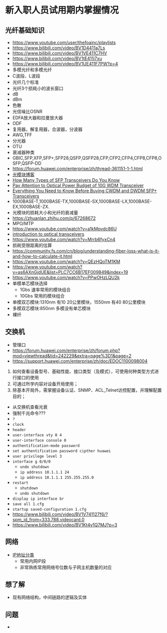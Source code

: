 # 新入职人员试用期内掌握情况
## 光纤基础知识
* https://www.youtube.com/user/thefoainc/playlists
* https://www.bilibili.com/video/BV1D4411a7Ls
* https://www.bilibili.com/video/BV1VE411C7HV
* https://www.bilibili.com/video/BV1tE411i7xu
* https://www.bilibili.com/video/BV1UE411F7PW?p=4
* 多模光纤和多模光纤
* C波段、L波段
* 光纤几个标准
* 光纤3个损耗小的波长窗口
* dB
* dBm
* 色散
* 光信噪比OSNR
* EDFA放大器和拉曼放大器
* ODF
* 复用器，解复用器，合波器，分波器
* AWG,TFF
* 分光器
* OTU
* 衰减器种类
* GBIC,SFP,XFP,SFP+,SFP28,QSFP,QSFP28,CFP,CFP2,CFP4,CFP8,CFP8,OSFP,QSFP-DD
* https://forum.huawei.com/enterprise/zh/thread-361151-1-1.html
* [光模块博客](https://cshihong.github.io/2020/08/16/%E5%85%89%E6%A8%A1%E5%9D%97%E5%AD%A6%E4%B9%A0%E6%80%BB%E7%BB%93/)
* [How Many Types of SFP Transceivers Do You Know](https://community.fs.com/blog/how-many-types-of-sfp-transceivers-do-you-know.html)
* [Pay Attention to Optical Power Budget of 10G WDM Transceiver](https://community.fs.com/blog/tips-for-buying-cwdm-sfp-dwdm-sfp-transceiver.html)
* [Everything You Need to Know Before Buying CWDM and DWDM SFP+ Transceivers](https://community.fs.com/blog/tips-for-buying-cwdm-sfp-dwdm-sfp-transceiver.html)
* 1000BASE-T,1000BASE-TX,1000BASE-SX,1000BASE-LX,1000BASE-EX,1000BASE-ZX.
* 光模块的损耗大小和光纤的衰减量
* https://zhuanlan.zhihu.com/p/67268672
* MPO/MTP
* https://www.youtube.com/watch?v=a1kMpvdc86U
* [introduction to optical transceivers](https://www.youtube.com/watch?v=Uo-JNY94khk)
* https://www.youtube.com/watch?v=Mrrb6fyxCn4
* 损耗受限距离的估算
* https://community.fs.com/cn/blog/understanding-fiber-loss-what-is-it-and-how-to-calculate-it.html
* https://www.youtube.com/watch?v=QEzHQoTM1KM
* https://www.youtube.com/watch?v=as6AXnGjdUE&list=PLC7CC6B17EF009849&index=19
* https://www.youtube.com/watch?v=PPwOHzLQU2k
* 单模单芯模块选择
    * 1Gbs 速率常用的模块组合
    * 10Gbs 常用的模块组合
* 单模双芯模块:1310nm 有10 20公里模块，1550nm 有40 80公里模块
* 多模双芯模块:850nm 多模没有单芯模块
* 裸纤
## 交换机
* 管理口
* https://forum.huawei.com/enterprise/zh/forum.php?mod=viewthread&tid=242229&extra=page%3D1&page=2
* https://support.huawei.com/enterprise/zh/doc/EDOC1100098004
1. 如何查看设备型号、基础性能、接口类型（及模式），可使用何种类型方式进行接口的使用
2. 可通过所学内容对设备开局使用；
3. 除基本开局外，需掌握设备认证、SNMP、ACL_Telnet访控配置，并理解配置目的；
* 从交换机查看光衰
* 强制千兆命令???
* `?`
* `clock`
* `header`
* `user-interface vty 0 4`
* `user-interface console 0`
* `authentification-mode password`
* `set authentification password cipther huawei`
* `user privilege level 3`
* `interface g 0/0/0`
    * `undo shutdown`
    * `ip address 10.1.1.1 24`
    * `ip address 10.1.1.1 255.255.255.0`
* `restart`
    * `shutdown`
    * `undo shutdown`
* `display ip interface br`
* `save all 1.cfg`
* `startup saved-configuration 1.cfg`
* https://www.bilibili.com/video/BV1V741127f6/?spm_id_from=333.788.videocard.0
* https://www.bilibili.com/video/BV1Kt4y1Q7MJ?p=3
## 网络
* [IP地址分类](https://www.bilibili.com/video/av34692686/)
    * 常用内网IP段
    * 非常熟练常用网络号位数与子网主机数量的对应
## 想了解
* 现有网络结构，中间链路的逻辑及实体
## 问题
* 
